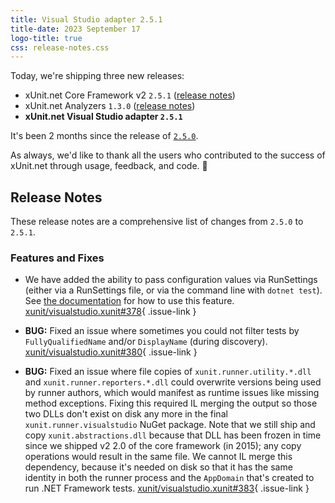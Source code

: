 ```yaml
---
title: Visual Studio adapter 2.5.1
title-date: 2023 September 17
logo-title: true
css: release-notes.css
---
```


Today, we're shipping three new releases:

* xUnit.net Core Framework v2 `2.5.1` ([release notes](/releases/v2/2.5.1))
* xUnit.net Analyzers `1.3.0` ([release notes](/releases/analyzers/1.3.0))
* **xUnit.net Visual Studio adapter `2.5.1`**

It's been 2 months since the release of [`2.5.0`](2.5.0).

As always, we'd like to thank all the users who contributed to the success of xUnit.net through usage, feedback, and code. 🎉

## Release Notes

These release notes are a comprehensive list of changes from `2.5.0` to `2.5.1`.

### Features and Fixes

* We have added the ability to pass configuration values via RunSettings (either via a RunSettings file, or via the command line with `dotnet test`). See [the documentation](/docs/runsettings) for how to use this feature. [xunit/visualstudio.xunit#378](https://github.com/xunit/visualstudio.xunit/issues/378){ .issue-link }

* **BUG:** Fixed an issue where sometimes you could not filter tests by `FullyQualifiedName` and/or `DisplayName` (during discovery). [xunit/visualstudio.xunit#380](https://github.com/xunit/visualstudio.xunit/issues/380){ .issue-link }

* **BUG:** Fixed an issue where file copies of `xunit.runner.utility.*.dll` and `xunit.runner.reporters.*.dll` could overwrite versions being used by runner authors, which would manifest as runtime issues like missing method exceptions. Fixing this required IL merging the output so those two DLLs don't exist on disk any more in the final `xunit.runner.visualstudio` NuGet package. Note that we still ship and copy `xunit.abstractions.dll` because that DLL has been frozen in time since we shipped v2 2.0 of the core framework (in 2015); any copy operations would result in the same file. We cannot IL merge this dependency, because it's needed on disk so that it has the same  identity in both the runner process and the `AppDomain` that's created to run .NET Framework tests. [xunit/visualstudio.xunit#383](https://github.com/xunit/visualstudio.xunit/issues/383){ .issue-link }
